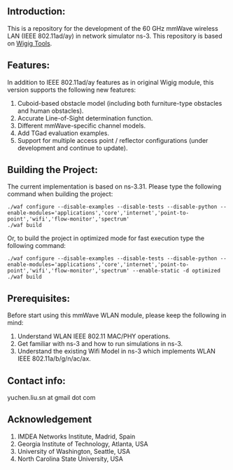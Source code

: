 ## Introduction:
This is a repository for the development of the 60 GHz mmWave wireless LAN (IEEE 802.11ad/ay) in network simulator ns-3. This repository is based on [Wigig Tools](https://github.com/wigig-tools/wigig-module).

## Features:
In addition to IEEE 802.11ad/ay features as in original Wigig module, this version supports the following new features:

1. Cuboid-based obstacle model (including both furniture-type obstacles and human obstacles).
1. Accurate Line-of-Sight determination function.
1. Different mmWave-specific channel models.
1. Add TGad evaluation examples.
1. Support for multiple access point / reflector configurations (under development and continue to update).



## Building the Project:
The current implementation is based on ns-3.31. Please type the following command when building the project:

    ./waf configure --disable-examples --disable-tests --disable-python --enable-modules='applications','core','internet','point-to-point','wifi','flow-monitor','spectrum'
    ./waf build

Or, to build the project in optimized mode for fast execution type the following command:

    ./waf configure --disable-examples --disable-tests --disable-python --enable-modules='applications','core','internet','point-to-point','wifi','flow-monitor','spectrum' --enable-static -d optimized
    ./waf build
    

## Prerequisites:
Before start using this mmWave WLAN module, please keep the following in mind:

1. Understand WLAN IEEE 802.11 MAC/PHY operations.
1. Get familiar with ns-3 and how to run simulations in ns-3.
1. Understand the existing Wifi Model in ns-3 which implements WLAN IEEE 802.11a/b/g/n/ac/ax.

## Contact info:
yuchen.liu.sn at gmail dot com

## Acknowledgement
1. IMDEA Networks Institute, Madrid, Spain
1. Georgia Institute of Technology, Atlanta, USA
1. University of Washington, Seattle, USA
1. North Carolina State University, USA
